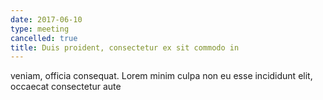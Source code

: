 ```yaml
---
date: 2017-06-10
type: meeting
cancelled: true
title: Duis proident, consectetur ex sit commodo in
---
```

veniam, officia consequat. Lorem minim culpa non eu esse incididunt elit, occaecat consectetur aute